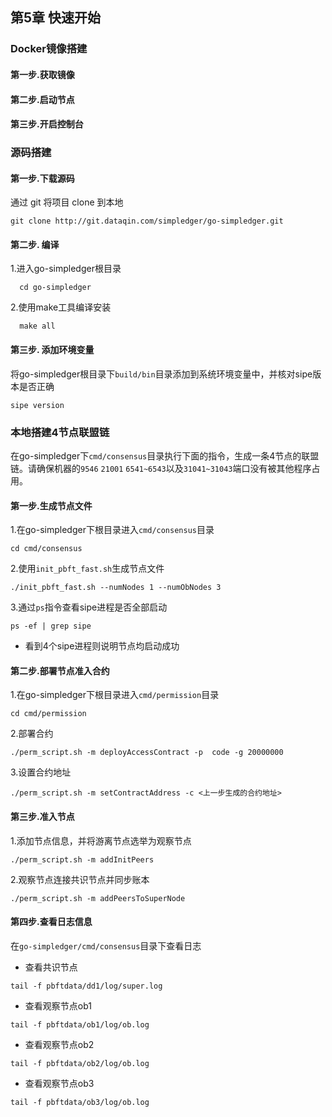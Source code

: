 ## 第5章 快速开始

### Docker镜像搭建

#### 第一步.获取镜像

#### 第二步.启动节点

#### 第三步.开启控制台

### 源码搭建

#### 第一步.下载源码
通过 git 将项目 clone 到本地
```shell
git clone http://git.dataqin.com/simpledger/go-simpledger.git
```

#### 第二步. 编译
1.进入go-simpledger根目录
```shell
  cd go-simpledger
```

2.使用make工具编译安装
```shell
  make all
```


#### 第三步. 添加环境变量
将go-simpledger根目录下`build/bin`目录添加到系统环境变量中，并核对sipe版本是否正确
```shell
sipe version
```

### 本地搭建4节点联盟链
在go-simpledger下`cmd/consensus`目录执行下面的指令，生成一条4节点的联盟链。请确保机器的`9546` `21001` `6541~6543`以及`31041~31043`端口没有被其他程序占用。

#### 第一步.生成节点文件
1.在go-simpledger下根目录进入`cmd/consensus`目录
```shell
cd cmd/consensus
```
2.使用`init_pbft_fast.sh`生成节点文件
```shell
./init_pbft_fast.sh --numNodes 1 --numObNodes 3
```
3.通过`ps`指令查看sipe进程是否全部启动
```shell
ps -ef | grep sipe
```
- 看到4个sipe进程则说明节点均启动成功
   

#### 第二步.部署节点准入合约
1.在go-simpledger下根目录进入`cmd/permission`目录
```shell
cd cmd/permission
```
2.部署合约
```shell 
./perm_script.sh -m deployAccessContract -p  code -g 20000000
```
3.设置合约地址
```shell
./perm_script.sh -m setContractAddress -c <上一步生成的合约地址> 
```

#### 第三步.准入节点
1.添加节点信息，并将游离节点选举为观察节点
```shell
./perm_script.sh -m addInitPeers
```
2.观察节点连接共识节点并同步账本
```shell
./perm_script.sh -m addPeersToSuperNode
```

#### 第四步.查看日志信息
在`go-simpledger/cmd/consensus`目录下查看日志

- 查看共识节点
```shell
tail -f pbftdata/dd1/log/super.log
```
- 查看观察节点ob1
```shell
tail -f pbftdata/ob1/log/ob.log
```
- 查看观察节点ob2
```shell
tail -f pbftdata/ob2/log/ob.log
```
- 查看观察节点ob3
```shell
tail -f pbftdata/ob3/log/ob.log
```
